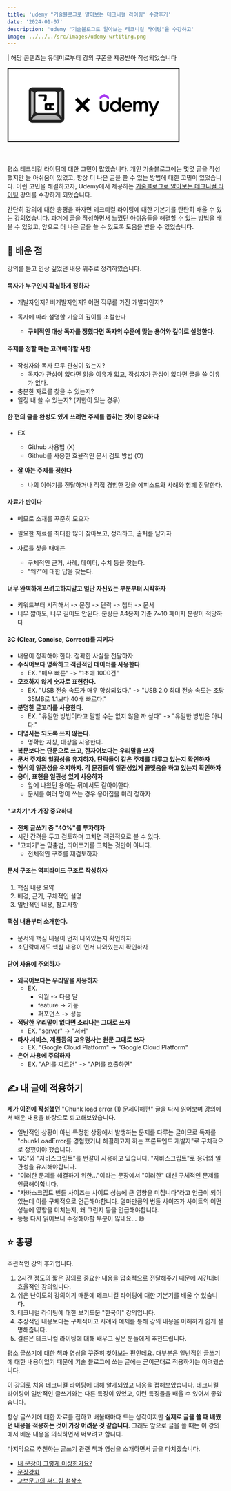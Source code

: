 ```yaml
---
title: 'udemy "기술블로그로 알아보는 테크니컬 라이팅" 수강후기'
date: '2024-01-07'
description: 'udemy "기술블로그로 알아보는 테크니컬 라이팅"을 수강하고'
image: ../../../src/images/udemy-wrtiting.png
---
```


| 해당 콘텐츠는 유데미로부터 강의 쿠폰을 제공받아 작성되었습니다

<img src="../../../src/images/udemy-wrtiting.png" width="400"/>

<br/>
<br/>
<br/>

평소 테크티컬 라이팅에 대한 고민이 많았습니다. 개인 기술블로그에는 몇몇 글을 작성했지만 늘 아쉬움이 있었고, 항상 더 나은 글을 쓸 수 있는 방법에 대한 고민이 있었습니다. 이런 고민을 해결하고자, Udemy에서 제공하는 [기술블로그로 알아보는 테크니컬 라이팅](https://www.udemy.com/course/techwriting/?gclid=Cj0KCQiAtOmsBhCnARIsAGPa5yYfmdRVI7CM_dy86r5ZImQwr-0wJsu9DpnAxxn1e-7ZZ8GRbDliOY8aAvgiEALw_wcB) 강의를 수강하게 되었습니다.

간단히 강의에 대한 총평을 하자면 테크티컬 라이팅에 대한 기본기를 탄탄히 배울 수 있는 강의였습니다. 과거에 글을 작성하면서 느꼈던 아쉬움들을 해결할 수 있는 방법을 배울 수 있었고, 앞으로 더 나은 글을 쓸 수 있도록 도움을 받을 수 있었습니다.

## 📝 배운 점

강의를 듣고 인상 깊었던 내용 위주로 정리하였습니다.

#### 독자가 누구인지 확실하게 정하자

- 개발자인지? 비개발자인지? 어떤 직무를 가진 개발자인지?
- 독자에 따라 설명할 기술의 깊이를 조절한다

  - **구체적인 대상 독자를 정했다면 독자의 수준에 맞는 용어와 깊이로 설명한다.**

#### 주제를 정할 때는 고려해야할 사항

- 작성자와 독자 모두 관심이 있는지?
  - 독자가 관심이 없다면 읽을 이유가 없고, 작성자가 관심이 없다면 글을 쓸 이유가 없다.
- 충분한 자료를 찾을 수 있는지?
- 일정 내 쓸 수 있는지? (기한이 있는 경우)

#### 한 편의 글을 완성도 있게 쓰려면 주제를 좁히는 것이 중요하다

- EX

  - Github 사용법 (X)
  - Github를 사용한 효율적인 문서 검토 방법 (O)

- **잘 아는 주제를 정한다**

  - 나의 이야기를 전달하거나 직접 경험한 것을 에피소드와 사례와 함께 전달한다.

#### 자료가 반이다

- 메모로 소재를 꾸준히 모으자
- 필요한 자료를 최대한 많이 찾아보고, 정리하고, 출처를 남기자
- 자료를 찾을 때에는

  - 구체적인 근거, 사례, 데이터, 수치 등을 찾는다.
  - "왜?"에 대한 답을 찾는다.

#### 너무 완벽하게 쓰려고하지말고 일단 자신있는 부분부터 시작하자

- 키워드부터 시작해서 -> 문장 -> 단락 -> 챕터 -> 문서
- 너무 짧아도, 너무 길어도 안된다. 분량은 A4용지 기준 7~10 페이지 분량이 적당하다

#### 3C (Clear, Concise, Correct)를 지키자

- 내용이 정확해야 한다. 정확한 사실을 전달하자
- **수식어보다 명확하고 객관적인 데이터를 사용한다**
  - EX. "매우 빠른" -> "1초에 1000건"
- **모호하지 않게 숫자로 표현한다.**
  - EX. "USB 전송 속도가 매우 향상되었다." -> "USB 2.0 최대 전송 속도는 초당 35MB로 1.1보다 40배 빠르다."
- **분명한 글꼬리를 사용한다.**
  - EX. "유일한 방법이라고 말할 수는 없지 않을 까 싶다" -> "유일한 방법은 아니다."
- **대명사는 되도록 쓰지 않는다.**
  - 명확한 지칭, 대상을 사용한다.
- **복문보다는 단문으로 쓰고, 한자어보다는 우리말을 쓰자**
- **문서 주제의 일광성을 유지하자. 단락들이 같은 주제를 다루고 있는지 확인하자**
- **형식의 일관성을 유지하자. 각 문장들이 일관성있게 끝맺음을 하고 있는지 확인하자**
- **용어, 표현을 일관성 있게 사용하자**
  - 앞에 나왔던 용어는 뒤에서도 같아야한다.
  - 문서를 여러 명이 쓰는 경우 용어집을 미리 정하자

#### "고치기"가 가장 중요하다

- **전체 글쓰기 중 "40%"를 투자하자**
- 시간 간격을 두고 검토하며 고치면 객관적으로 볼 수 있다.
- "고치기"는 맞춤법, 띄어쓰기를 고치는 것만이 아니다.
  - 전체적인 구조를 재검토하자

#### 문서 구조는 역피라미드 구조로 작성하자

1. 핵심 내용 요약
2. 배경, 근거, 구체적인 설명
3. 일반적인 내용, 참고사항

#### 핵심 내용부터 소개한다.

- 문서의 핵심 내용이 먼저 나와있는지 확인하자
- 소단락에서도 핵심 내용이 먼저 나와있는지 확인하자

#### 단어 사용에 주의하자

- **외국어보다는 우리말을 사용하자**
  - EX.
    - 익월 -> 다음 달
    - feature -> 기능
    - 퍼포먼스 -> 성능
- **적당한 우리말이 없다면 소리나는 그대로 쓰자**
  - EX. "server" -> "서버"
- **타사 서비스, 제품등의 고유명사는 원문 그대로 쓰자**
  - EX. "Google Cloud Platform" -> "Google Cloud Platform"
- **은어 사용에 주의하자**
  - EX. "API를 찌르면" -> "API를 호출하면"

## ✍️ 내 글에 적용하기

**제가 이전에 작성했던** "Chunk load error (1) 문제이해편" 글을 다시 읽어보며 강의에서 배운 내용을 바탕으로 퇴고해보았습니다.

- 일반적인 상황이 아닌 특정한 상황에서 발생하는 문제를 다루는 글이므로 독자를 "chunkLoadError를 경험했거나 해결하고자 하는 프론트엔드 개발자"로 구체적으로 정했어야 했습니다.
- "JS"와 "자바스크립트"를 번갈아 사용하고 있습니다. "자바스크립트"로 용어의 일관성을 유지해야합니다.
- "이러한 문제를 해결하기 위한..."이라는 문장에서 "이러한" 대신 구체적인 문제를 언급해야합니다.
- "자바스크립트 번들 사이즈는 사이트 성능에 큰 영향을 미칩니다"라고 언급이 되어있는데 이를 구체적으로 언급해야합니다. 얼마만큼의 번들 사이즈가 사이트의 어떤 성능에 영향을 미치는지, 왜 그런지 등을 언급해야합니다.
- 등등 다시 읽어보니 수정해야할 부분이 많네요... 😅

## ⭐️ 총평

주관적인 강의 후기입니다.

1. 2시간 정도의 짧은 강의로 중요한 내용을 압축적으로 전달해주기 때문에 시간대비 효율적인 강의입니다.
2. 쉬운 난이도의 강의이기 때문에 테크니컬 라이팅에 대한 기본기를 배울 수 있습니다.
3. 테크니컬 라이팅에 대한 보기드문 "한국어" 강의입니다.
4. 추상적인 내용보다는 구체적이고 사례와 예제를 통해 강의 내용을 이해하기 쉽게 설명해줍니다.
5. 결론은 테크니컬 라이팅에 대해 배우고 싶은 분들에게 추천드립니다.

평소 글쓰기에 대한 책과 영상을 꾸준히 찾아보는 편인데요. 대부분은 일반적인 글쓰기에 대한 내용이었기 때문에 기술 블로그에 쓰는 글에는 곧이곧대로 적용하기는 어려웠습니다.

이 강의로 처음 테크니컬 라이팅에 대해 알게되었고 내용을 접해보았습니다. 테크니컬 라이팅이 일반적인 글쓰기와는 다른 특징이 있었고, 이런 특징들을 배울 수 있어서 좋았습니다.

항상 글쓰기에 대한 자료를 접하고 배울때마다 드는 생각이지만 **실제로 글을 쓸 때 배웠던 내용을 적용하는 것이 가장 어려운 것 같습니다**. 그래도 앞으로 글을 쓸 때는 이 강의에서 배운 내용을 의식하면서 써보려고 합니다.

마지막으로 추천하는 글쓰기 관련 책과 영상을 소개하면서 글을 마치겠습니다.

- [내 문장이 그렇게 이상한가요?](https://product.kyobobook.co.kr/detail/S000001863138?utm_source=google&utm_medium=cpc&utm_campaign=googleSearch&gt_network=g&gt_keyword=&gt_target_id=dsa-1544589327323&gt_campaign_id=9979905549&gt_adgroup_id=132556570510&gad_source=1&gclid=Cj0KCQiAtOmsBhCnARIsAGPa5yb1-Sa-T483ZeX4111V6TtIsSOo1CfuKs75gaG3x25S1YkjipdTUDgaAmA2EALw_wcB)
- [문장강화](https://product.kyobobook.co.kr/detail/S000000612515)
- [교보문고의 써드림 첨삭소](https://www.youtube.com/watch?v=7itBamocMYU)
